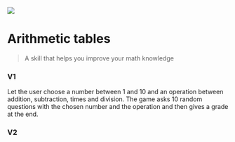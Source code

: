 ![](https://i.ibb.co/HY16Rxk/En-US-large-Icon-Uri.png)
# Arithmetic tables
> A skill that helps you improve your math knowledge

### V1
Let the user choose a number between 1 and 10 and an operation between addition, subtraction, times and division. The game asks 10 random questions with the chosen number and the operation and then gives a grade at the end.

### V2



